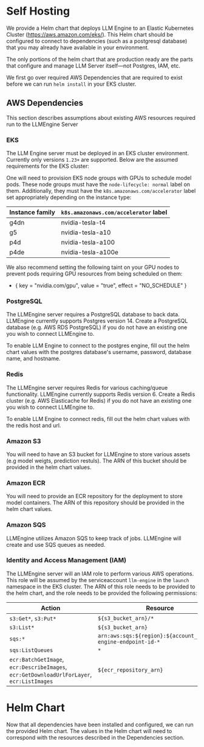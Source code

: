 # Self Hosting

We provide a Helm chart that deploys LLM Engine to an Elastic Kubernetes Cluster (https://aws.amazon.com/eks/). This Helm chart should be configured to connect to dependencies (such as a postgresql database) that you may already have available in your environment.

The only portions of the helm chart that are production ready are the parts that configure and manage LLM Server itself—not Postgres, IAM, etc.

We first go over required AWS Dependencies that are required to exist before we can run `helm install` in your EKS cluster.

## AWS Dependencies 

This section describes assumptions about existing AWS resources required run to the LLMEngine Server

### EKS 
The LLM Engine server must be deployed in an EKS cluster environment. Currently only versions `1.23+` are supported. Below are the assumed requirements for the EKS cluster: 

One will need to provision EKS node groups with GPUs to schedule model pods. These node groups must have the `node-lifecycle: normal` label on them.
Additionally, they must have the `k8s.amazonaws.com/accelerator` label set appropriately depending on the instance type:

| Instance family | `k8s.amazonaws.com/accelerator` label |
| --- | --- |
| g4dn | nvidia-tesla-t4 |
| g5 | nvidia-tesla-a10 |
| p4d | nvidia-tesla-a100 |
| p4de | nvidia-tesla-a100e |

We also recommend setting the following taint on your GPU nodes to prevent pods requiring GPU resources from being scheduled on them:
- { key = "nvidia.com/gpu", value = "true", effect = "NO_SCHEDULE" }


### PostgreSQL

The LLMEngine server requires a PostgreSQL database to back data. LLMEngine currently supports Postgres version 14.
Create a PostgreSQL database (e.g. AWS RDS PostgreSQL) if you do not have an existing one you wish to connect LLMEngine to. 

To enable LLM Engine to connect to the postgres engine, fill out the helm chart values with the postgres database's username, password, database name, and hostname.

### Redis

The LLMEngine server requires Redis for various caching/queue functionality. LLMEngine currently supports Redis version 6.
Create a Redis cluster (e.g. AWS Elasticache for Redis) if you do not have an existing one you wish to connect LLMEngine to.

To enable LLM Engine to connect redis, fill out the helm chart values with the redis host and url.

### Amazon S3

You will need to have an S3 bucket for LLMEngine to store various assets (e.g model weigts, prediction restuls). The ARN of this bucket should be provided in the helm chart values.

### Amazon ECR

You will need to provide an ECR repository for the deployment to store model containers. The ARN of this repository should be provided in the helm chart values.

### Amazon SQS

LLMEngine utilizes Amazon SQS to keep track of jobs. LLMEngine will create and use SQS queues as needed.

### Identity and Access Management (IAM)

The LLMEngine server will an IAM role to perform various AWS operations. This role will be assumed by the serviceaccount `llm-engine` in the `launch` namespace in the EKS cluster. The ARN of this role needs to be provided to the helm chart, and the role needs to be provided the following permissions: 

| Action | Resource |
| --- | --- |
| `s3:Get*`, `s3:Put*` | `${s3_bucket_arn}/*` |
| `s3:List*` | `${s3_bucket_arn}` |
| `sqs:*` | `arn:aws:sqs:${region}:${account_id}:llm-engine-endpoint-id-*` |
| `sqs:ListQueues` | `*` |
| `ecr:BatchGetImage`, `ecr:DescribeImages`, `ecr:GetDownloadUrlForLayer`, `ecr:ListImages` | `${ecr_repository_arn}` |

# Helm Chart
Now that all dependencies have been installed and configured, we can run the provided Helm chart. The values in the Helm chart will need to correspond with the resources described in the Dependencies section. 

